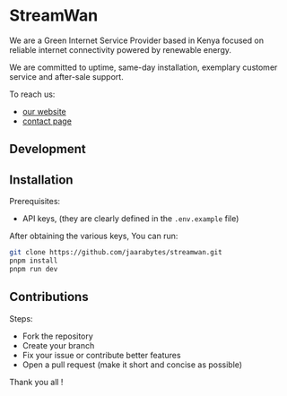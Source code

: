 # StreamWan

We are a Green Internet Service Provider based in Kenya focused on reliable internet connectivity powered by renewable energy.

We are committed to uptime, same-day installation, exemplary customer service and after-sale support.


To reach us:
* [our website](https://streamwan.vercel.app)
* [contact page](https://streamwan.vercel.app/contact)

## Development

## Installation 

Prerequisites:
- API keys, (they are clearly defined in the `.env.example` file)

After obtaining the various keys, You can run:
```bash
git clone https://github.com/jaarabytes/streamwan.git
pnpm install 
pnpm run dev
```

## Contributions

Steps: 
- Fork the repository 
- Create your branch
- Fix your issue or contribute better features
- Open a pull request (make it short and concise as possible)

Thank you all !
